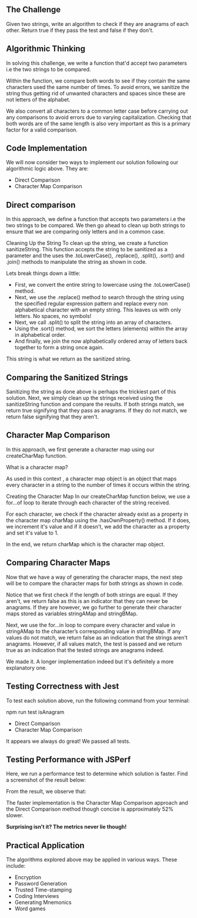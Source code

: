 ## The Challenge

Given two strings, write an algorithm to check if they are anagrams of each other. Return true if they pass the test and false if they don't.

## Algorithmic Thinking

In solving this challenge, we write a function that'd accept two parameters i.e the two strings to be compared.

Within the function, we compare both words to see if they contain the same characters used the same number of times. To avoid errors, we sanitize the string thus getting rid of unwanted characters and spaces since these are not letters of the alphabet.

We also convert all characters to a common letter case before carrying out any comparisons to avoid errors due to varying capitalization. Checking that both words are of the same length is also very important as this is a primary factor for a valid comparison.

## Code Implementation

We will now consider two ways to implement our solution following our algorithmic logic above. They are:

- Direct Comparison
- Character Map Comparison

## Direct comparison

In this approach, we define a function that accepts two parameters i.e the two strings to be compared. We then go ahead to clean up both strings to ensure that we are comparing only letters and in a common case.

Cleaning Up the String To clean up the string, we create a function sanitizeString. This function accepts the string to be sanitized as a parameter and the uses the .toLowerCase(), .replace(), .split(), .sort() and .join() methods to manipulate the string as shown in code.

Lets break things down a little:

- First, we convert the entire string to lowercase using the .toLowerCase() method.
- Next, we use the .replace() method to search through the string using the specified regular expression pattern and replace every non alphabetical character with an empty string. This leaves us with only letters. No spaces, no symbols!
- Next, we call .split() to split the string into an array of characters.
- Using the .sort() method, we sort the letters (elements) within the array in alphabetical order.
- And finally, we join the now alphabetically ordered array of letters back together to form a string once again.

This string is what we return as the sanitized string.

## Comparing the Sanitized Strings

Sanitizing the string as done above is perhaps the trickiest part of this solution. Next, we simply clean up the strings received using the sanitizeString function and compare the results. If both strings match, we return true signifying that they pass as anagrams. If they do not match, we return false signifying that they aren't.

## Character Map Comparison

In this approach, we first generate a character map using our createCharMap function.

What is a character map?

As used in this context , a character map object is an object that maps every character in a string to the number of times it occurs within the string.

Creating the Character Map In our createCharMap function below, we use a for…of loop to iterate through each character of the string received.

For each character, we check if the character already exist as a property in the character map charMap using the .hasOwnProperty() method. If it does, we increment it's value and if it doesn't, we add the character as a property and set it's value to 1.

In the end, we return charMap which is the character map object.

## Comparing Character Maps

Now that we have a way of generating the character maps, the next step will be to compare the character maps for both strings as shown in code.

Notice that we first check if the length of both strings are equal. If they aren't, we return false as this is an indicator that they can never be anagrams. If they are however, we go further to generate their character maps stored as variables stringAMap and stringBMap.

Next, we use the for…in loop to compare every character and value in stringAMap to the character’s corresponding value in stringBMap. If any values do not match, we return false as an indication that the strings aren't anagrams. However, if all values match, the test is passed and we return true as an indication that the tested strings are anagrams indeed.

We made it. A longer implementation indeed but it's definitely a more explanatory one.

## Testing Correctness with Jest

To test each solution above, run the following command from your terminal:

npm run test isAnagram

- Direct Comparison
- Character Map Comparison

It appears we always do great! We passed all tests.

## Testing Performance with JSPerf

Here, we run a performance test to determine which solution is faster. Find a screenshot of the result below:

From the result, we observe that:

The faster implementation is the Character Map Comparison approach and the Direct Comparison method though concise is approximately 52% slower.

**Surprising isn’t it? The metrics never lie though!**

## Practical Application

The algorithms explored above may be applied in various ways. These include:

- Encryption
- Password Generation
- Trusted Time-stamping
- Coding Interviews
- Generating Mnemonics
- Word games
